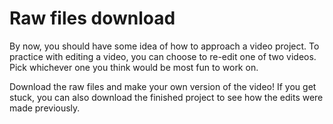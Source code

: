 # Raw files download
By now, you should have some idea of how to approach a video project. 
To practice with editing a video, you can choose to re-edit one of two videos. Pick whichever one you think would be most fun to work on.

Download the raw files and make your own version of the video! If you get stuck, you can also download the finished project to see how the edits were made previously.

